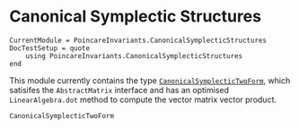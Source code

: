 # Canonical Symplectic Structures

```@meta
CurrentModule = PoincareInvariants.CanonicalSymplecticStructures
DocTestSetup = quote
    using PoincareInvariants.CanonicalSymplecticStructures
end
```

This module currently contains the type [`CanonicalSymplecticTwoForm`](@ref), which satisifes the `AbstractMatrix` interface and has an optimised `LinearAlgebra.dot` method to compute the vector matrix vector product.

```@docs
CanonicalSymplecticTwoForm
```
